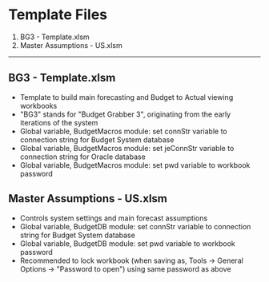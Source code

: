 # Template Files
1. BG3 - Template.xlsm
2. Master Assumptions - US.xlsm

---

## BG3 - Template.xlsm
- Template to build main forecasting and Budget to Actual viewing workbooks
- "BG3" stands for "Budget Grabber 3", originating from the early iterations of the system
- Global variable, BudgetMacros module: set connStr variable to connection string for Budget System database
- Global variable, BudgetMacros module: set jeConnStr variable to connection string for Oracle database
- Global variable, BudgetMacros module: set pwd variable to workbook password

## Master Assumptions - US.xlsm
- Controls system settings and main forecast assumptions
- Global variable, BudgetDB module: set connStr variable to connection string for Budget System database
- Global variable, BudgetDB module: set pwd variable to workbook password
- Recommended to lock workbook (when saving as, Tools -> General Options -> "Password to open") using same password as above